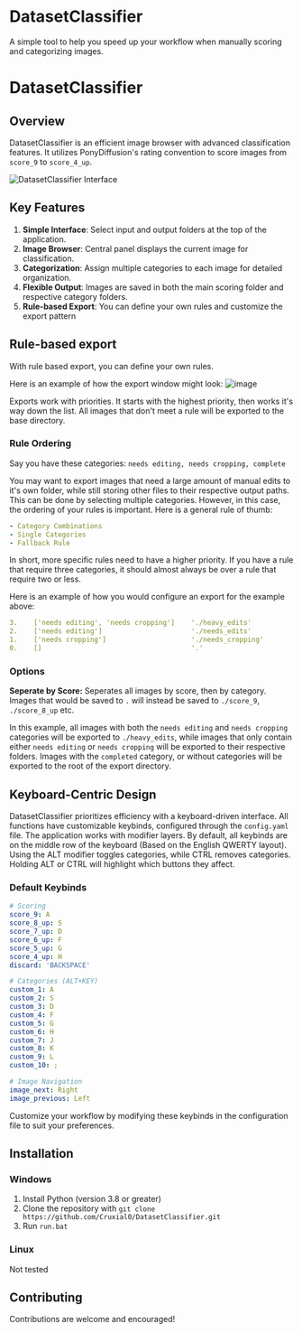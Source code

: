 # DatasetClassifier
A simple tool to help you speed up your workflow when manually scoring and categorizing images.

# DatasetClassifier

## Overview
DatasetClassifier is an efficient image browser with advanced classification features. It utilizes PonyDiffusion's rating convention to score images from `score_9` to `score_4_up`.

![DatasetClassifier Interface](https://github.com/user-attachments/assets/20d55a39-b5c4-438c-b7a2-1f9ddef0e3f6)

## Key Features
1. **Simple Interface**: Select input and output folders at the top of the application.
2. **Image Browser**: Central panel displays the current image for classification.
3. **Categorization**: Assign multiple categories to each image for detailed organization.
4. **Flexible Output**: Images are saved in both the main scoring folder and respective category folders.
5. **Rule-based Export**: You can define your own rules and customize the export pattern

## Rule-based export
With rule based export, you can define your own rules.

Here is an example of how the export window might look:
![image](https://github.com/user-attachments/assets/26bdcf0d-728b-4866-93a0-10c6be9a92ce)

Exports work with priorities. It starts with the highest priority, then works it's way down the list. All images that don't meet a rule will be exported to the base directory.

### Rule Ordering
Say you have these categories: `needs editing, needs cropping, complete`

You may want to export images that need a large amount of manual edits to it's own folder, while still storing other files to their respective output paths. This can be done by selecting multiple categories.
However, in this case, the ordering of your rules is important. Here is a general rule of thumb:
```yaml
- Category Combinations
- Single Categories
- Fallback Rule
```
In short, more specific rules need to have a higher priority. If you have a rule that require three categories, it should almost always be over a rule that require two or less.

Here is an example of how you would configure an export for the example above:
```yaml
3.    ['needs editing', 'needs cropping']    './heavy_edits'
2.    ['needs editing']                      './needs_edits'
1.    ['needs cropping']                     './needs_cropping'
0.    []                                     '.'
```

### Options
**Seperate by Score:** Seperates all images by score, then by category. Images that would be saved to `.` will instead be saved to `./score_9`, `./score_8_up` etc.

In this example, all images with both the `needs editing` and `needs cropping` categories will be exported to `./heavy_edits`, while images that only contain either `needs editing` or `needs cropping` will be exported to their respective folders. Images with the `completed` category, or without categories will be exported to the root of the export directory.

## Keyboard-Centric Design
DatasetClassifier prioritizes efficiency with a keyboard-driven interface. All functions have customizable keybinds, configured through the `config.yaml` file.
The application works with modifier layers. By default, all keybinds are on the middle row of the keyboard (Based on the English QWERTY layout). Using the ALT modifier toggles categories, while CTRL removes categories. Holding ALT or CTRL will highlight which buttons they affect.

### Default Keybinds
```yaml
# Scoring
score_9: A
score_8_up: S
score_7_up: D
score_6_up: F
score_5_up: G
score_4_up: H
discard: 'BACKSPACE'

# Categories (ALT+KEY)
custom_1: A
custom_2: S
custom_3: D
custom_4: F
custom_5: G
custom_6: H
custom_7: J
custom_8: K
custom_9: L
custom_10: ;

# Image Navigation
image_next: Right
image_previous: Left
```

Customize your workflow by modifying these keybinds in the configuration file to suit your preferences.

## Installation
### Windows
1. Install Python (version 3.8 or greater)
2. Clone the repository with `git clone https://github.com/Cruxial0/DatasetClassifier.git`
3. Run `run.bat`
### Linux
Not tested

## Contributing
Contributions are welcome and encouraged!
